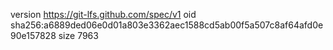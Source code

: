 version https://git-lfs.github.com/spec/v1
oid sha256:a6889ded06e0d01a803e3362aec1588cd5ab00f5a507c8af64afd0e90e157828
size 7963

